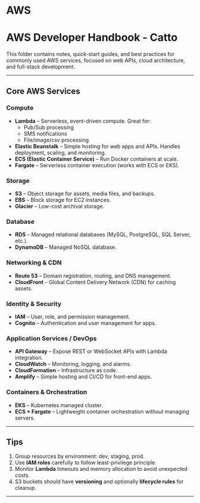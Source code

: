# AWS

# AWS Developer Handbook - Catto

This folder contains notes, quick-start guides, and best practices for commonly used AWS services, focused on web APIs, cloud architecture, and full-stack development.

---

## Core AWS Services

### Compute
- **Lambda** – Serverless, event-driven compute. Great for:
  - Pub/Sub processing
  - SMS notifications
  - File/image/csv processing
- **Elastic Beanstalk** – Simple hosting for web apps and APIs. Handles deployment, scaling, and monitoring.
- **ECS (Elastic Container Service)** – Run Docker containers at scale.
- **Fargate** – Serverless container execution (works with ECS or EKS).

### Storage
- **S3** – Object storage for assets, media files, and backups.
- **EBS** – Block storage for EC2 instances.
- **Glacier** – Low-cost archival storage.

### Database
- **RDS** – Managed relational databases (MySQL, PostgreSQL, SQL Server, etc.).
- **DynamoDB** – Managed NoSQL database.

### Networking & CDN
- **Route 53** – Domain registration, routing, and DNS management.
- **CloudFront** – Global Content Delivery Network (CDN) for caching assets.

### Identity & Security
- **IAM** – User, role, and permission management.
- **Cognito** – Authentication and user management for apps.

### Application Services / DevOps
- **API Gateway** – Expose REST or WebSocket APIs with Lambda integration.
- **CloudWatch** – Monitoring, logging, and alarms.
- **CloudFormation** – Infrastructure as code.
- **Amplify** – Simple hosting and CI/CD for front-end apps.

### Containers & Orchestration
- **EKS** – Kubernetes managed cluster.
- **ECS + Fargate** – Lightweight container orchestration without managing servers.

---

## Tips
1. Group resources by environment: dev, staging, prod.  
2. Use **IAM roles** carefully to follow least-privilege principle.  
3. Monitor **Lambda** timeouts and memory allocation to avoid unexpected costs.  
4. S3 buckets should have **versioning** and optionally **lifecycle rules** for cleanup.  

---


